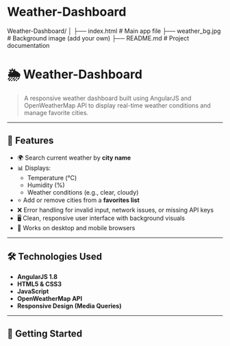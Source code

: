 # Weather-Dashboard


Weather-Dashboard/
│
├── index.html           # Main app file
├── weather_bg.jpg       # Background image (add your own)
├── README.md            # Project documentation

# 🌦️ Weather-Dashboard

> A responsive weather dashboard built using AngularJS and OpenWeatherMap API to display real-time weather conditions and manage favorite cities.

---

## 📌 Features

- 🌍 Search current weather by **city name**
- 📊 Displays:
  - Temperature (°C)
  - Humidity (%)
  - Weather conditions (e.g., clear, cloudy)
- ⭐ Add or remove cities from a **favorites list**
- ❌ Error handling for invalid input, network issues, or missing API keys
- 🖥️ Clean, responsive user interface with background visuals
- 🔁 Works on desktop and mobile browsers

---

## 🛠️ Technologies Used

- **AngularJS 1.8**
- **HTML5 & CSS3**
- **JavaScript**
- **OpenWeatherMap API**
- **Responsive Design (Media Queries)**

---

## 🚀 Getting Started

<!--### 1. Clone the repository -->

```bash

